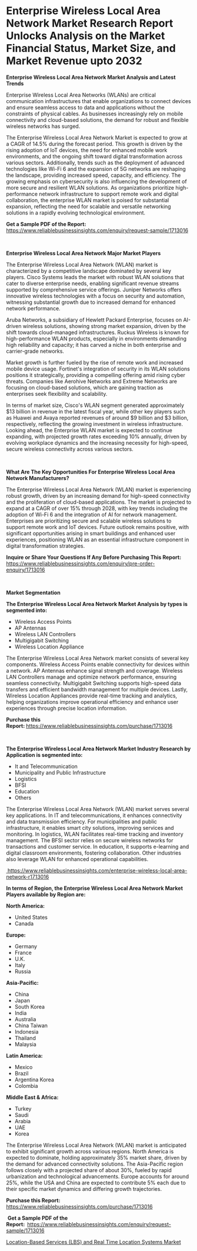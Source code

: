 <p><h1>Enterprise Wireless Local Area Network Market Research Report Unlocks Analysis on the Market Financial Status, Market Size, and Market Revenue upto 2032</h1></p><p><strong>Enterprise Wireless Local Area Network Market Analysis and Latest Trends</strong></p>
<p><p>Enterprise Wireless Local Area Networks (WLANs) are critical communication infrastructures that enable organizations to connect devices and ensure seamless access to data and applications without the constraints of physical cables. As businesses increasingly rely on mobile connectivity and cloud-based solutions, the demand for robust and flexible wireless networks has surged.</p><p>The Enterprise Wireless Local Area Network Market is expected to grow at a CAGR of 14.5% during the forecast period. This growth is driven by the rising adoption of IoT devices, the need for enhanced mobile work environments, and the ongoing shift toward digital transformation across various sectors. Additionally, trends such as the deployment of advanced technologies like Wi-Fi 6 and the expansion of 5G networks are reshaping the landscape, providing increased speed, capacity, and efficiency. The growing emphasis on cybersecurity is also influencing the development of more secure and resilient WLAN solutions. As organizations prioritize high-performance network infrastructure to support remote work and digital collaboration, the enterprise WLAN market is poised for substantial expansion, reflecting the need for scalable and versatile networking solutions in a rapidly evolving technological environment.</p></p>
<p><strong>Get a Sample PDF of the Report:&nbsp;</strong> <a href="https://www.reliablebusinessinsights.com/enquiry/request-sample/1713016?utm_campaign=3106&utm_medium=2&utm_source=Github&utm_content=ia&utm_term=28032025&utm_id=enterprise-wireless-local-area-network">https://www.reliablebusinessinsights.com/enquiry/request-sample/1713016</a></p>
<p>&nbsp;</p>
<p><strong>Enterprise Wireless Local Area Network Major Market Players</strong></p>
<p><p>The Enterprise Wireless Local Area Network (WLAN) market is characterized by a competitive landscape dominated by several key players. Cisco Systems leads the market with robust WLAN solutions that cater to diverse enterprise needs, enabling significant revenue streams supported by comprehensive service offerings. Juniper Networks offers innovative wireless technologies with a focus on security and automation, witnessing substantial growth due to increased demand for enhanced network performance.</p><p>Aruba Networks, a subsidiary of Hewlett Packard Enterprise, focuses on AI-driven wireless solutions, showing strong market expansion, driven by the shift towards cloud-managed infrastructures. Ruckus Wireless is known for high-performance WLAN products, especially in environments demanding high reliability and capacity; it has carved a niche in both enterprise and carrier-grade networks.</p><p>Market growth is further fueled by the rise of remote work and increased mobile device usage. Fortinet's integration of security in its WLAN solutions positions it strategically, providing a compelling offering amid rising cyber threats. Companies like Aerohive Networks and Extreme Networks are focusing on cloud-based solutions, which are gaining traction as enterprises seek flexibility and scalability.</p><p>In terms of market size, Cisco's WLAN segment generated approximately $13 billion in revenue in the latest fiscal year, while other key players such as Huawei and Avaya reported revenues of around $9 billion and $3 billion, respectively, reflecting the growing investment in wireless infrastructure. Looking ahead, the Enterprise WLAN market is expected to continue expanding, with projected growth rates exceeding 10% annually, driven by evolving workplace dynamics and the increasing necessity for high-speed, secure wireless connectivity across various sectors.</p></p>
<p>&nbsp;</p>
<p><strong>What Are The Key Opportunities For Enterprise Wireless Local Area Network Manufacturers?</strong></p>
<p><p>The Enterprise Wireless Local Area Network (WLAN) market is experiencing robust growth, driven by an increasing demand for high-speed connectivity and the proliferation of cloud-based applications. The market is projected to expand at a CAGR of over 15% through 2028, with key trends including the adoption of Wi-Fi 6 and the integration of AI for network management. Enterprises are prioritizing secure and scalable wireless solutions to support remote work and IoT devices. Future outlook remains positive, with significant opportunities arising in smart buildings and enhanced user experiences, positioning WLAN as an essential infrastructure component in digital transformation strategies.</p></p>
<p><strong>Inquire or Share Your Questions If Any Before Purchasing This Report:</strong> <a href="https://www.reliablebusinessinsights.com/enquiry/pre-order-enquiry/1713016?utm_campaign=3106&utm_medium=2&utm_source=Github&utm_content=ia&utm_term=28032025&utm_id=enterprise-wireless-local-area-network">https://www.reliablebusinessinsights.com/enquiry/pre-order-enquiry/1713016</a></p>
<p>&nbsp;</p>
<p><strong>Market Segmentation</strong></p>
<p><strong>The Enterprise Wireless Local Area Network Market Analysis by types is segmented into:</strong></p>
<p><ul><li>Wireless Access Points</li><li>AP Antennas</li><li>Wireless LAN Controllers</li><li>Multigigabit Switching</li><li>Wireless Location Appliance</li></ul></p>
<p><p>The Enterprise Wireless Local Area Network market consists of several key components. Wireless Access Points enable connectivity for devices within a network. AP Antennas enhance signal strength and coverage. Wireless LAN Controllers manage and optimize network performance, ensuring seamless connectivity. Multigigabit Switching supports high-speed data transfers and efficient bandwidth management for multiple devices. Lastly, Wireless Location Appliances provide real-time tracking and analytics, helping organizations improve operational efficiency and enhance user experiences through precise location information.</p></p>
<p><strong>Purchase this Report:&nbsp;</strong><a href="https://www.reliablebusinessinsights.com/purchase/1713016?utm_campaign=3106&utm_medium=2&utm_source=Github&utm_content=ia&utm_term=28032025&utm_id=enterprise-wireless-local-area-network">https://www.reliablebusinessinsights.com/purchase/1713016</a></p>
<p>&nbsp;</p>
<p><strong>The Enterprise Wireless Local Area Network Market Industry Research by Application is segmented into:</strong></p>
<p><ul><li>It and Telecommunication</li><li>Municipality and Public Infrastructure</li><li>Logistics</li><li>BFSI</li><li>Education</li><li>Others</li></ul></p>
<p><p>The Enterprise Wireless Local Area Network (WLAN) market serves several key applications. In IT and telecommunications, it enhances connectivity and data transmission efficiency. For municipalities and public infrastructure, it enables smart city solutions, improving services and monitoring. In logistics, WLAN facilitates real-time tracking and inventory management. The BFSI sector relies on secure wireless networks for transactions and customer service. In education, it supports e-learning and digital classroom environments, fostering collaboration. Other industries also leverage WLAN for enhanced operational capabilities.</p></p>
<p><a href="https://www.reliablebusinessinsights.com/enterprise-wireless-local-area-network-r1713016?utm_campaign=3106&utm_medium=2&utm_source=Github&utm_content=ia&utm_term=28032025&utm_id=enterprise-wireless-local-area-network">&nbsp;https://www.reliablebusinessinsights.com/enterprise-wireless-local-area-network-r1713016</a></p>
<p><strong>In terms of Region, the Enterprise Wireless Local Area Network Market Players available by Region are:</strong></p>
<p>
    <p> <strong> North America: </strong>
        <ul>
            <li>United States</li>
            <li>Canada</li>
        </ul>
        </p> 
    <p> <strong> Europe: </strong>
        <ul>
            <li>Germany</li>
            <li>France</li>
            <li>U.K.</li>
            <li>Italy</li>
            <li>Russia</li>
        </ul>
        </p> 
    <p> <strong> Asia-Pacific: </strong>
        <ul>
            <li>China</li>
            <li>Japan</li>
            <li>South Korea</li>
            <li>India</li>
            <li>Australia</li>
            <li>China Taiwan</li>
            <li>Indonesia</li>
            <li>Thailand</li>
            <li>Malaysia</li>
        </ul>
        </p> 
    <p> <strong> Latin America: </strong>
        <ul>
            <li>Mexico</li>
            <li>Brazil</li>
            <li>Argentina Korea</li>
            <li>Colombia</li>
        </ul>
        </p> 
    <p> <strong> Middle East & Africa: </strong>
        <ul>
            <li>Turkey</li>
            <li>Saudi</li>
            <li>Arabia</li>
            <li>UAE</li>
            <li>Korea</li>
        </ul>
    </p>
    </p>
<p><p>The Enterprise Wireless Local Area Network (WLAN) market is anticipated to exhibit significant growth across various regions. North America is expected to dominate, holding approximately 35% market share, driven by the demand for advanced connectivity solutions. The Asia-Pacific region follows closely with a projected share of about 30%, fueled by rapid urbanization and technological advancements. Europe accounts for around 25%, while the USA and China are expected to contribute 5% each due to their specific market dynamics and differing growth trajectories.</p></p>
<p><strong>Purchase this Report: </strong><a href="https://www.reliablebusinessinsights.com/purchase/1713016?utm_campaign=3106&utm_medium=2&utm_source=Github&utm_content=ia&utm_term=28032025&utm_id=enterprise-wireless-local-area-network">https://www.reliablebusinessinsights.com/purchase/1713016</a></p>
<p>&nbsp;<strong>Get a Sample PDF of the Report:&nbsp;&nbsp;</strong><a href="https://www.reliablebusinessinsights.com/enquiry/request-sample/1713016?utm_campaign=3106&utm_medium=2&utm_source=Github&utm_content=ia&utm_term=28032025&utm_id=enterprise-wireless-local-area-network">https://www.reliablebusinessinsights.com/enquiry/request-sample/1713016</a></p>
<p><strong></strong></p>
<p><p><a href="https://github.com/lalolatiot/Market-Research-Report-List-1/blob/main/location-based-services-lbs-and-real-time-location-systems-market.md?utm_campaign=3106&utm_medium=2&utm_source=Github&utm_content=ia&utm_term=28032025&utm_id=enterprise-wireless-local-area-network">Location-Based Services (LBS) and Real Time Location Systems Market</a></p></p>